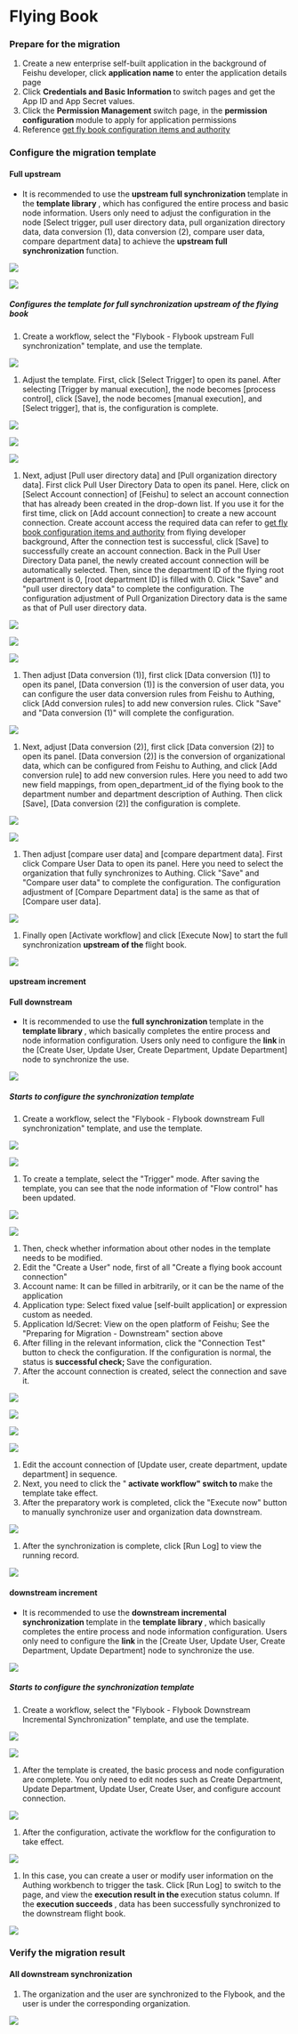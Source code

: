# Flying Book

### Prepare for the migration

1. Create a new enterprise self-built application in the background of Feishu developer, click <strong> application name </strong> to enter the application details page
2. Click <strong> Credentials and Basic Information </strong> to switch pages and get the App ID and App Secret values.
3. Click the <strong> Permission </strong><strong> Management </strong> switch page, </strong> in the <strong> permission configuration </strong> module to apply for application permissions
4. Reference [get fly book configuration items and authority](https://docs.authing.cn/v2/guides/sync/create-sync/get-config/lark.html)

### Configure the migration template

#### Full upstream

- It is recommended to use the <strong> upstream full synchronization </strong> template in the <strong> template library </strong>, which has configured the entire process and basic node information. Users only need to adjust the configuration in the node [Select trigger, pull user directory data, pull organization directory data, data conversion (1), data conversion (2), compare user data, compare department data] to achieve the <strong> upstream full synchronization </strong> function.

![](../../static/Mb7MbDyn8oVFQcxK7VKcAyPPn9E.png)

![](../../static/KlNGbXnPgosVemxWlgtc7jIinZf.png)

##### Configures the template for full synchronization upstream of the flying book

1. Create a workflow, select the "Flybook - Flybook upstream Full synchronization" template, and use the template.

![](../../static/P3oNbmZ2RoWd81xir02cb472nRh.png)

1. Adjust the template. First, click [Select Trigger] to open its panel. After selecting [Trigger by manual execution], the node becomes [process control], click [Save], the node becomes [manual execution], and [Select trigger], that is, the configuration is complete.

![](../../static/NMWBbx0D2oo8elxOGzecxq9Tnrf.png)

![](../../static/XTYLbqWYOoalFCxGpH4ccFPvnIe.png)

![](../../static/WgEMbte1soUDQAxg8RdcfUFZnWd.png)

1. Next, adjust [Pull user directory data] and [Pull organization directory data]. First click Pull User Directory Data to open its panel. Here, click on [Select Account connection] of [Feishu] to select an account connection that has already been created in the drop-down list. If you use it for the first time, click on [Add account connection] to create a new account connection. Create account access the required data can refer to [get fly book configuration items and authority](https://docs.authing.cn/v2/guides/sync/create-sync/get-config/lark.html) from flying developer background, After the connection test is successful, click [Save] to successfully create an account connection. Back in the Pull User Directory Data panel, the newly created account connection will be automatically selected. Then, since the department ID of the flying root department is 0, [root department ID] is filled with 0. Click "Save" and "pull user directory data" to complete the configuration. The configuration adjustment of Pull Organization Directory data is the same as that of Pull user directory data.


![](../../static/OqTcbq8Y0on5NXx5i0EcPLbCncf.png)

![](../../static/RbbXbN5YgoUe5nxfZtbcQFfmnuf.png)

![](../../static/LQpfbgfXWo96yCxMFOQcV9PAnPf.png)

1. Then adjust [Data conversion (1)], first click [Data conversion (1)] to open its panel, [Data conversion (1)] is the conversion of user data, you can configure the user data conversion rules from Feishu to Authing, click [Add conversion rules] to add new conversion rules. Click "Save" and "Data conversion (1)" will complete the configuration.

![](../../static/BF4QbUfZQoPXkHxRGXOcdPE7nsd.png)

1. Next, adjust [Data conversion (2)], first click [Data conversion (2)] to open its panel. [Data conversion (2)] is the conversion of organizational data, which can be configured from Feishu to Authing, and click [Add conversion rule] to add new conversion rules. Here you need to add two new field mappings, from open_department_id of the flying book to the department number and department description of Authing. Then click [Save], [Data conversion (2)] the configuration is complete.

![](../../static/DoI8bhrzGobxdnxmDF6cPs2xnWg.png)

![](../../static/KOXqbO5fPopjI9xjxFcc8jQgnQb.png)

1. Then adjust [compare user data] and [compare department data]. First click Compare User Data to open its panel. Here you need to select the organization that fully synchronizes to Authing. Click "Save" and "Compare user data" to complete the configuration. The configuration adjustment of [Compare Department data] is the same as that of [Compare user data].

![](../../static/Sb6MbEVSEo6rFMxINwzcdpeFncg.png)

1. Finally open [Activate workflow] and click [Execute Now] to start the full synchronization <strong> upstream of the </strong> flight book.

![](../../static/GDBzbPEBNoyPn2xh8b6cgVDvned.png)

#### upstream increment

#### Full downstream

- It is recommended to use the <strong> full synchronization </strong> template in the <strong> template library </strong>, which basically completes the entire process and node information configuration. Users only need to configure the <strong> link </strong> in the [Create User, Update User, Create Department, Update Department] node to synchronize the use.

![](../../static/QQSNbHxOdorwNKxDMVJcs6NknDf.png)

##### Starts to configure the synchronization template

1. Create a workflow, select the "Flybook - Flybook downstream Full synchronization" template, and use the template.

![](../../static/IHs2b4iu5oBtElxzkUicz8V4nek.png)

![](../../static/Z7GBbNIMKouKVixBfhgccFd5nkg.png)

1. To create a template, select the "Trigger" mode. After saving the template, you can see that the node information of "Flow control" has been updated.

![](../../static/Nnz1bIdBbow3qBxWnDrch5icnVh.png)

![](../../static/PEQnb39nlonXGYxxTfScQZPFnd5.png)

1. Then, check whether information about other nodes in the template needs to be modified.
2. Edit the "Create a User" node, first of all "Create a flying book account connection"
3. Account name: It can be filled in arbitrarily, or it can be the name of the application
4. Application type: Select fixed value [self-built application] or expression custom as needed.
5. Application Id/Secret: View on the open platform of Feishu; See the "Preparing for Migration - Downstream" section above
6. After filling in the relevant information, click the "Connection Test" button to check the configuration. If the configuration is normal, the status is <strong> successful check; </strong> Save the configuration.
7. After the account connection is created, select the connection and save it.

![](../../static/RF2pbKTDboTxU8xXYwXcB7NFntf.png)

![](../../static/AR8ibNY2HoEXXtxPgEXcmBlJncg.png)

![](../../static/GyfAbkoPAoicVuxGczjciHminUd.png)

![](../../static/IBxzbO5YoowQU7xlL7McOsuBn9d.png)

1. Edit the account connection of [Update user, create department, update department] in sequence.
2. Next, you need to click the "<strong> activate workflow" switch to </strong> make the template take effect.
3. After the preparatory work is completed, click the "Execute now" button to manually synchronize user and organization data downstream.

![](../../static/QpgDbmOYuoJselxrz8HcqwTmnqg.png)

1. After the synchronization is complete, click [Run Log] to view the running record.

![](../../static/JMtAbx6RrownMuxzQC9cnPXDnSf.png)

#### downstream increment

- It is recommended to use the <strong> downstream incremental synchronization </strong> template in the <strong> template library </strong>, which basically completes the entire process and node information configuration. Users only need to configure the <strong> link </strong> in the [Create User, Update User, Create Department, Update Department] node to synchronize the use.

![](../../static/K1inbjNWUoofCMxNnFucQBY5n9b.png)

##### Starts to configure the synchronization template

1. Create a workflow, select the "Flybook - Flybook Downstream Incremental Synchronization" template, and use the template.

![](../../static/Jue0bvtMXoNU5PxXQqFcAhC9nhc.png)

![](../../static/LsrlbxRsco3g3PxO5Tbcir2Cnfg.png)

1. After the template is created, the basic process and node configuration are complete. You only need to edit nodes such as Create Department, Update Department, Update User, Create User, and configure account connection.

![](../../static/NrcAbpxtsonfzgxA1R5cTeAtn1e.png)

1. After the configuration, activate the workflow for the configuration to take effect.

![](../../static/WYrHbEuV2olYRKxudfJcBx51nLf.png)

1. In this case, you can create a user or modify user information on the Authing workbench to trigger the task. Click [Run Log] to switch to the page, and view the <strong> execution result in the </strong> execution status column. If the <strong> execution succeeds </strong>, data has been successfully synchronized to the downstream flight book.

![](../../static/DvoNbV45loJHRBxnmwGcQqIhnkh.png)

### Verify the migration result

#### All downstream synchronization

1. The organization and the user are synchronized to the Flybook, and the user is under the corresponding organization.

![](../../static/ZzlTb1S0kofD6vxuCi7cacGtnRY.png)
